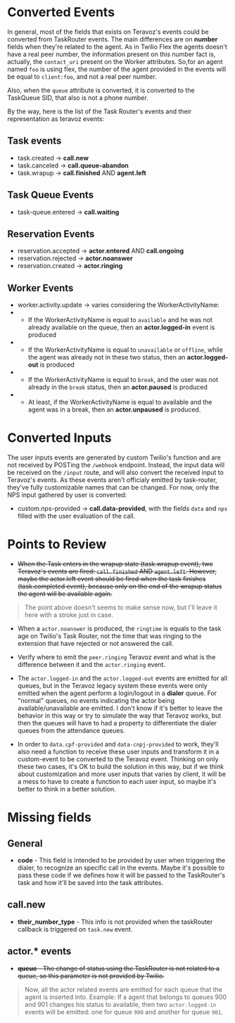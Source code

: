 # Converted Events

In general, most of the fields that exists on Teravoz's events could be converted from TaskRouter events. The main differences are on **number** fields when they're related to the agent. As in Twilio Flex the agents doesn't have a real peer number, the information present on this number fact is, actually, the `contact_uri` present on the Worker attributes. So,for an agent named `foo` is using flex, the number of the agent provided in the events will be equal to `client:foo`, and not a real peer number. 

Also, when the `queue` attribute is converted, it is converted to the TaskQueue SID, that also is not a phone number.

By the way, here is the list of the Task Router's events and their representation as teravoz events:

## Task events
* task.created -> **call.new**
* task.canceled -> **call.queue-abandon**
* task.wrapup -> **call.finished** AND **agent.left**

## Task Queue Events
* task-queue.entered -> **call.waiting**

## Reservation Events
* reservation.accepted -> **actor.entered** AND **call.ongoing**
* reservation.rejected -> **actor.noanswer**
* reservation.created -> **actor.ringing**

## Worker Events
*  worker.activity.update -> varies considering the WorkerActivityName:
* * If the WorkerActivityName is equal to `available` and he was not already available on the queue, then an **actor.logged-in** event is produced
* * If the WorkerActivityName is equal to `unavailable` or `offline`, while the agent was already not in these two status, then an **actor.logged-out** is produced
* * If the WorkerActivityName is equal to `break`, and the user was not already in the `break` status, then an **actor.paused** is produced
* * At least, if the WorkerActivityName is equal to available and the agent was in a break, then an **actor.unpaused** is produced.

# Converted Inputs
The user inputs events are generated by custom Twilio's function and are not received by POSTing the `/webhook` endpoint. Instead, the input data will be received on the `/input` route, and will also convert the received input to Teravoz's events. As these events aren't officialy emitted by task-router, they've fully customizable names that can be changed. For now, only the NPS input gathered by user is converted:

* custom.nps-provided -> **call.data-provided**, with the fields `data` and `nps` filled with the user evaluation of the call.


# Points to Review

* ~~When the Task enters in the wrapup state (task.wrapup event), two Teravoz's events are fired: `call.finished` AND `agent.left`. However, maybe the actor.left event should be fired when the task finishes (task.completed event), because only on the end of the wrapup status the agent will be available again.~~

>The point above doesn't seems to make sense now, but I'll leave it here with a stroke just in case.

* When a `actor.noanswer` is produced, the `ringtime` is equals to the task age on Twilio's Task Router, not the time that was ringing to the extension that have rejected or not answered the call.

* Verify where to emit the `peer.ringing` Teravoz event and what is the difference between it and the `actor.ringing` event.

* The `actor.logged-in` and the `actor.logged-out` events are emitted for all queues, but in the Teravoz legacy system these events were only emitted when the agent perform a login/logout in a **dialer** queue. For "normal" queues, no events indicating the actor being available/unavailable are emitted. I don't know if it's better to leave the behavior in this way or try to simulate the way that Teravoz works, but then the queues will have to had a property to differentiate the dialer queues from the attendance queues. 

* In order to `data.cpf-provided` and `data-cnpj-provided` to work, they'll also need a function to receive these user inputs and transform it in a custom-event to be converted to the Teravoz event. Thinking on only these two cases, it's OK to build the solution in this way, but if we think about customization and more user inputs that varies by client, it will be a mess to have to create a function to each user input, so maybe it's better to think in a better solution.


# Missing fields

## General

* **code** - This field is intended to be provided by user when triggering the dialer, to recognize an specific call in the events. Maybe it's possible to pass these code if we defines how it will be passed to the TaskRouter's task and how it'll be saved into the task attributes.

## call.new

* **their_number_type** - This info is not provided when the taskRouter callback is triggered on `task.new` event.

## actor.* events

* ~~**queue** - The change of status using the TaskRouter is not related to a queue, so this parameter is not provided by Twilio.~~

>Now, all the actor related events are emitted for each queue that the agent is inserted into. Example: If a agent that belongs to queues 900 and 901 changes his status to available, then two `actor.logged-in` events will be emitted: one for queue `900` and another for queue `901`.

